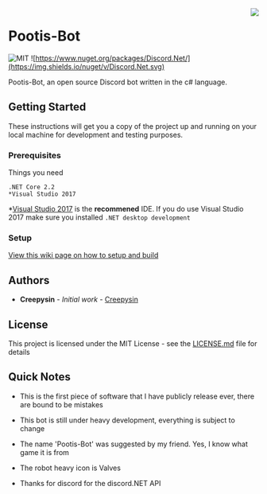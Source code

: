 <img src="https://raw.githubusercontent.com/CreepysinProjects/Pootis-Bot/master/Pootis-Bot/icon.ico" align="right" />

# Pootis-Bot 

![MIT](https://img.shields.io/github/license/mashape/apistatus.svg) ![https://www.nuget.org/packages/Discord.Net/](https://img.shields.io/nuget/v/Discord.Net.svg)

Pootis-Bot, an open source Discord bot written in the c# language.

## Getting Started

These instructions will get you a copy of the project up and running on your local machine for development and testing purposes.

### Prerequisites

Things you need

```
.NET Core 2.2
*Visual Studio 2017
```

*[Visual Studio 2017](https://visualstudio.microsoft.com) is the **recommened** IDE. If you do use Visual Studio 2017 make sure you installed `.NET desktop development` 

### Setup

[View this wiki page on how to setup and build](https://github.com/CreepysinProjects/Pootis-Bot/wiki/Building-Pootis-Bot)

## Authors

* **Creepysin** - *Initial work* - [Creepysin](https://github.com/CreepysinStudios)

## License

This project is licensed under the MIT License - see the [LICENSE.md](https://github.com/CreepysinProjects/Pootis-Bot/blob/master/LICENSE) file for details

## Quick Notes

* This is the first piece of software that I have publicly release ever, there are bound to be mistakes
* This bot is still under heavy development, everything is subject to change
* The name 'Pootis-Bot' was suggested by my friend. Yes, I know what game it is from

* The robot heavy icon is Valves
* Thanks for discord for the discord.NET API
